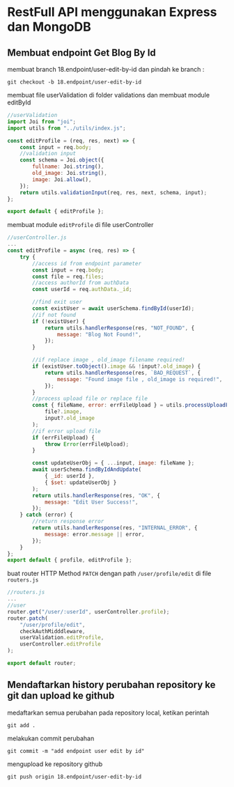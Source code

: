 # RestFull API menggunakan Express dan MongoDB

## Membuat endpoint Get Blog By Id

membuat branch 18.endpoint/user-edit-by-id dan pindah ke branch :

```console
git checkout -b 18.endpoint/user-edit-by-id
```

membuat file userValidation di folder validations dan membuat module editById

```js
//userValidation
import Joi from "joi";
import utils from "../utils/index.js";

const editProfile = (req, res, next) => {
    const input = req.body;
    //validation input
    const schema = Joi.object({
        fullname: Joi.string(),
        old_image: Joi.string(),
        image: Joi.allow(),
    });
    return utils.validationInput(req, res, next, schema, input);
};

export default { editProfile };
```

membuat module `editProfile` di file userController

```js
//userController.js
...
const editProfile = async (req, res) => {
    try {
        //access id from endpoint parameter
        const input = req.body;
        const file = req.files;
        //access authorId from authData
        const userId = req.authData._id;

        //find exit user
        const existUser = await userSchema.findById(userId);
        //if not found
        if (!existUser) {
            return utils.handlerResponse(res, "NOT_FOUND", {
                message: "Blog Not Found!",
            });
        }

        //if replace image , old_image filename required!
        if (existUser.toObject().image && !input?.old_image) {
            return utils.handlerResponse(res, `BAD_REQUEST`, {
                message: "Found image file , old_image is required!",
            });
        }
        //process upload file or replace file
        const { fileName, error: errFileUpload } = utils.processUploadFile(
            file?.image,
            input?.old_image
        );
        //if error upload file
        if (errFileUpload) {
            throw Error(errFileUpload);
        }

        const updateUserObj = { ...input, image: fileName };
        await userSchema.findByIdAndUpdate(
            { _id: userId },
            { $set: updateUserObj }
        );
        return utils.handlerResponse(res, "OK", {
            message: "Edit User Success!",
        });
    } catch (error) {
        //return response error
        return utils.handlerResponse(res, "INTERNAL_ERROR", {
            message: error.message || error,
        });
    }
};
export default { profile, editProfile };
```

buat router HTTP Method `PATCH` dengan path `/user/profile/edit` di file `routers.js`

```js
//routers.js
...
//user
router.get("/user/:userId", userController.profile);
router.patch(
    "/user/profile/edit",
    checkAuthMidddleware,
    userValidation.editProfile,
    userController.editProfile
);

export default router;

```

## Mendaftarkan history perubahan repository ke git dan upload ke github

medaftarkan semua perubahan pada repository local, ketikan perintah

```console
git add .
```

melakukan commit perubahan

```console
git commit -m "add endpoint user edit by id"
```

mengupload ke repository github

```console
git push origin 18.endpoint/user-edit-by-id
```
